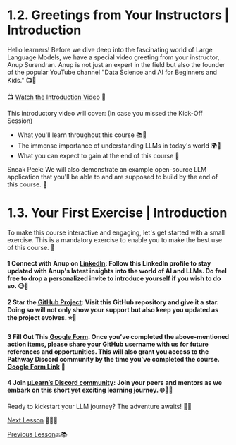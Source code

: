 # 1.2. Greetings from Your Instructors | Introduction

Hello learners! Before we dive deep into the fascinating world of Large Language Models, we have a special video greeting from your instructor, Anup Surendran. Anup is not just an expert in the field but also the founder of the popular YouTube channel "Data Science and AI for Beginners and Kids." 📺🎥

📺 [Watch the Introduction Video](https://www.youtube.com/watch?v=SJSyCH5yDSU) 🎥

This introductory video will cover: (In case you missed the Kick-Off Session)

- What you'll learn throughout this course 📚🧠
- The immense importance of understanding LLMs in today's world 🌍🌟
- What you can expect to gain at the end of this course 🚀

Sneak Peek: We will also demonstrate an example open-source LLM application that you'll be able to and are supposed to build by the end of this course. 🎉

# 1.3. Your First Exercise | Introduction

To make this course interactive and engaging, let's get started with a small exercise. This is a mandatory exercise to enable you to make the best use of this course. 💪

#### 1 Connect with Anup on [LinkedIn](https://www.linkedin.com/in/anupsurendran/): Follow this LinkedIn profile to stay updated with Anup's latest insights into the world of AI and LLMs. Do feel free to drop a personalized invite to introduce yourself if you wish to do so. 😉👋

#### 2 Star the [GitHub Project](https://github.com/pathwaycom/llm-app): Visit this GitHub repository and give it a star. Doing so will not only show your support but also keep you updated as the project evolves. ⭐🚀

#### 3 Fill Out This [Google Form](). Once you’ve completed the above-mentioned action items, please share your GitHub username with us for future references and opportunities. This will also grant you access to the Pathway Discord community by the time you’ve completed the course. [Google Form Link](#) 📝

#### 4 Join [µLearn’s Discord community](https://mulearn.org): Join your peers and mentors as we embark on this short yet exciting learning journey. 🌐👥🚀

Ready to kickstart your LLM journey? The adventure awaits! 🚀🌟

[Next Lesson](Task-1.md) 📖👣🔜

[Previous Lesson](Introduction.md)🔙📚
